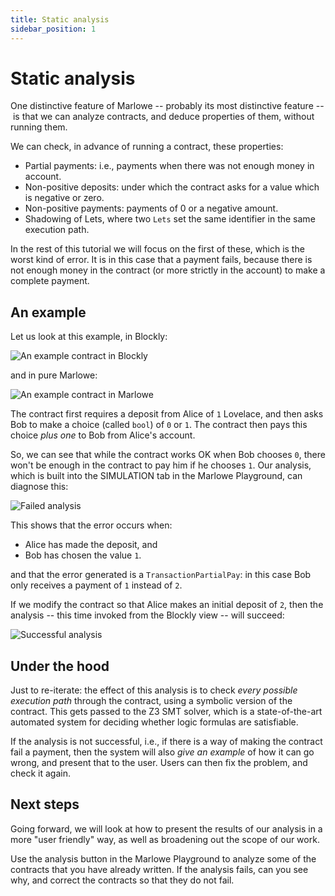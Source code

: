 ```yaml
---
title: Static analysis
sidebar_position: 1
---
```


# Static analysis

One distinctive feature of Marlowe -- probably its most distinctive
feature -- is that we can analyze contracts, and deduce properties of
them, without running them.

We can check, in advance of running a contract, these properties:

-   Partial payments: i.e., payments when there was not enough money in
    account.
-   Non-positive deposits: under which the contract asks for a value
    which is negative or zero.
-   Non-positive payments: payments of 0 or a negative amount.
-   Shadowing of Lets, where two `Lets` set the same identifier in the
    same execution path.

In the rest of this tutorial we will focus on the first of these, which
is the worst kind of error. It is in this case that a payment fails,
because there is not enough money in the contract (or more strictly in
the account) to make a complete payment.

## An example

Let us look at this example, in Blockly:

![An example contract in Blockly](images/analysis1.png)

and in pure Marlowe:

![An example contract in Marlowe](images/analysis2.png)

The contract first requires a deposit from Alice of `1` Lovelace, and
then asks Bob to make a choice (called `bool`) of `0` or `1`. The
contract then pays this choice *plus one* to Bob from Alice's account.

So, we can see that while the contract works OK when Bob chooses `0`,
there won't be enough in the contract to pay him if he chooses `1`. Our
analysis, which is built into the SIMULATION tab in the Marlowe
Playground, can diagnose this:

![Failed analysis](images/analysis3.png)

This shows that the error occurs when:

-   Alice has made the deposit, and
-   Bob has chosen the value `1`.

and that the error generated is a `TransactionPartialPay`: in this case
Bob only receives a payment of `1` instead of `2`.

If we modify the contract so that Alice makes an initial deposit of `2`,
then the analysis -- this time invoked from the Blockly view -- will
succeed:

![Successful analysis](images/analysis4.png)

## Under the hood

Just to re-iterate: the effect of this analysis is to check *every
possible execution path* through the contract, using a symbolic version
of the contract. This gets passed to the Z3 SMT solver, which is a
state-of-the-art automated system for deciding whether logic formulas
are satisfiable.

If the analysis is not successful, i.e., if there is a way of making the
contract fail a payment, then the system will also *give an example* of
how it can go wrong, and present that to the user. Users can then fix
the problem, and check it again.

## Next steps

Going forward, we will look at how to present the results of our
analysis in a more "user friendly" way, as well as broadening out the
scope of our work.

Use the analysis button in the Marlowe Playground to analyze some of the
contracts that you have already written. If the analysis fails, can you
see why, and correct the contracts so that they do not fail.

